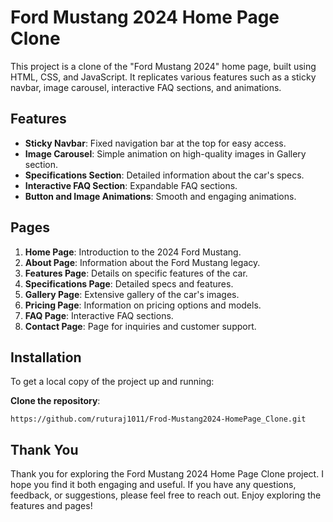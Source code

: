 # Ford Mustang 2024 Home Page Clone

This project is a clone of the "Ford Mustang 2024" home page, built using HTML, CSS, and JavaScript. It replicates various features such as a sticky navbar, image carousel, interactive FAQ sections, and animations.

## Features

- **Sticky Navbar**: Fixed navigation bar at the top for easy access.
- **Image Carousel**: Simple animation on high-quality images in Gallery section.
- **Specifications Section**: Detailed information about the car's specs.
- **Interactive FAQ Section**: Expandable FAQ sections.
- **Button and Image Animations**: Smooth and engaging animations.

## Pages

1. **Home Page**: Introduction to the 2024 Ford Mustang.
2. **About Page**: Information about the Ford Mustang legacy.
3. **Features Page**: Details on specific features of the car.
4. **Specifications Page**: Detailed specs and features.
5. **Gallery Page**: Extensive gallery of the car's images.
6. **Pricing Page**: Information on pricing options and models.
7. **FAQ Page**: Interactive FAQ sections.
8. **Contact Page**: Page for inquiries and customer support.

## Installation

To get a local copy of the project up and running:

**Clone the repository**:

    https://github.com/ruturaj1011/Frod-Mustang2024-HomePage_Clone.git

## Thank You
Thank you for exploring the Ford Mustang 2024 Home Page Clone project. I hope you find it both engaging and useful. If you have any questions, feedback, or suggestions,      please feel free to reach out. Enjoy exploring the features and pages!
